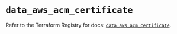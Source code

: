 # `data_aws_acm_certificate`

Refer to the Terraform Registry for docs: [`data_aws_acm_certificate`](https://registry.terraform.io/providers/hashicorp/aws/4.54.0/docs/data-sources/acm_certificate).
